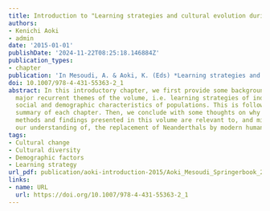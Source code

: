 ```yaml
---
title: Introduction to "Learning strategies and cultural evolution during the Palaeolithic"
authors:
- Kenichi Aoki
- admin
date: '2015-01-01'
publishDate: '2024-11-22T08:25:18.146884Z'
publication_types:
- chapter
publication: 'In Mesoudi, A. & Aoki, K. (Eds) *Learning strategies and cultural evolution during the Palaeolithic*. Springer'
doi: 10.1007/978-4-431-55363-2_1
abstract: In this introductory chapter, we first provide some background on the two
  major recurrent themes of the volume, i.e. learning strategies of individuals, and
  social and demographic characteristics of populations. This is followed by a brief
  summary of each chapter. Then, we conclude with some thoughts on why and how the
  methods and findings presented in this volume are relevant to, and might inform
  our understanding of, the replacement of Neanderthals by modern humans (Homo sapiens).
tags:
- Cultural change
- Cultural diversity
- Demographic factors
- Learning strategy
url_pdf: publication/aoki-introduction-2015/Aoki_Mesoudi_Springerbook_2015.pdf
links:
- name: URL
  url: https://doi.org/10.1007/978-4-431-55363-2_1
---
```

